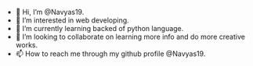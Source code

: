 - 👋 Hi, I’m @Navyas19.
- 👀 I’m interested in web developing.
- 🌱 I’m currently learning backed of python language.
- 💞️ I’m looking to collaborate on learning more info and do more creative works.
- 📫 How to reach me through my github profile @Navyas19.


<!---
Navyas19/Navyas19 is a ✨ special ✨ repository because its `README.md` (this file) appears on your GitHub profile.
You can click the Preview link to take a look at your changes.
--->
